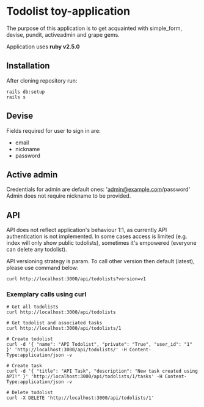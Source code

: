 # Todolist toy-application

The purpose of this application is to get acquainted with simple_form, devise, pundit, activeadmin and grape gems.

Application uses **ruby v2.5.0**

## Installation
After cloning repository run:
```
rails db:setup
rails s
```
## Devise
Fields required for user to sign in are:
* email
* nickname
* password

## Active admin
Credentials for admin are default ones: 'admin@example.com/password'
Admin does not require nickname to be provided.

## API
API does not reflect application's behaviour 1:1, as currently API authentication is not implemented. In some cases access is limited (e.g. index will only show public todolists), sometimes it's empowered (everyone can delete any todolist).

API versioning strategy is param. To call other version then default (latest), please use command below:
```
curl http://localhost:3000/api/todolists?version=v1
```
### Exemplary calls using curl
```
# Get all todolists
curl http://localhost:3000/api/todolists

# Get todolist and associated tasks
curl http://localhost:3000/api/todolists/1

# Create todolist
curl -d '{ "name": "API Todolist", "private": "True", "user_id": "1" }' 'http://localhost:3000/api/todolists/' -H Content-Type:application/json -v

# Create task
curl -d '{ "title": "API Task", "description": "New task created using API!" }' 'http://localhost:3000/api/todolists/1/tasks' -H Content-Type:application/json -v

# Delete todolist
curl -X DELETE 'http://localhost:3000/api/todolists/1'
```
